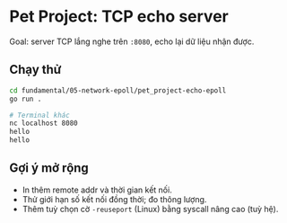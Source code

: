 # Pet Project: TCP echo server

Goal: server TCP lắng nghe trên `:8080`, echo lại dữ liệu nhận được.

## Chạy thử
```bash
cd fundamental/05-network-epoll/pet_project-echo-epoll
go run .

# Terminal khác
nc localhost 8080
hello
hello
```

## Gợi ý mở rộng
- In thêm remote addr và thời gian kết nối.
- Thử giới hạn số kết nối đồng thời; đo thông lượng.
- Thêm tuỳ chọn cờ `-reuseport` (Linux) bằng syscall nâng cao (tuỳ hệ).

